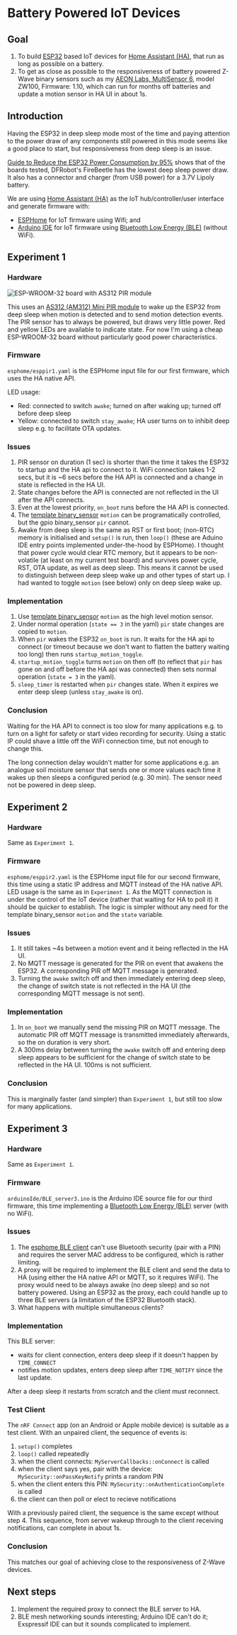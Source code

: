 # Battery Powered IoT Devices

## Goal

1. To build [ESP32](http://esp32.net/) based IoT devices for [Home Assistant (HA)](https://www.home-assistant.io/), that run as long as possible on a battery.
2. To get as close as possible to the responsiveness of battery powered Z-Wave binary sensors such as my [AEON Labs, MultiSensor 6](https://aeotec.com/aeotec.com/z-wave-sensor/index.html), model ZW100, Firmware: 1.10, which can run for months off batteries and update a motion sensor in HA UI in about 1s.

## Introduction

Having the ESP32 in deep sleep mode most of the time and paying attention to the power draw of any components still powered in this mode seems like a good place to start, but responsiveness from deep sleep is an issue. 

[Guide to Reduce the ESP32 Power Consumption by 95%](https://diyi0t.com/reduce-the-esp32-power-consumption/) shows that of the boards tested, DFRobot's FireBeetle has the lowest deep sleep power draw. It also has a connector and charger (from USB power) for a 3.7V Lipoly battery. 

We are using [Home Assistant (HA)](https://www.home-assistant.io/) as the IoT hub/controller/user interface and generate firmware with:

 - [ESPHome](https://esphome.io/) for IoT firmware using Wifi; and 
 - [Arduino IDE](https://www.arduino.cc/en/Main/Software_) for IoT firmware using [Bluetooth Low Energy (BLE)](https://en.wikipedia.org/wiki/Bluetooth_Low_Energy) (without WiFi). 

## Experiment 1

### Hardware

![ESP-WROOM-32 board with AS312 PIR module](images/ex1.jpg)

This uses an [AS312 (AM312) Mini PIR module](https://unusualelectronics.co.uk/as312-am312-mini-pir-module-review/) to wake up the ESP32 from deep sleep when motion is detected and to send motion detection events. The PIR sensor has to always be powered, but draws very little power. Red and yellow LEDs are available to indicate state. For now I'm using a cheap ESP-WROOM-32 board without particularly good power characteristics.

### Firmware

`esphome/esppir1.yaml` is the ESPHome input file for our first firmware, which uses the HA native API.

LED usage:

- Red: connected to switch `awake`; turned on after waking up; turned off before deep sleep
- Yellow: connected to switch `stay_awake`; HA user turns on to inhibit deep sleep e.g. to facilitate OTA updates. 

### Issues

1. PIR sensor on duration (1 sec) is shorter than the time it takes the ESP32 to startup and the HA api to connect to it. WiFi connection takes 1-2 secs, but it is ~6 secs before the HA API is connected and a change in state is reflected in the HA UI. 
2. State changes before the API is connected are not reflected in the UI after the API connects.
3. Even at the lowest priority, `on_boot` runs before the HA API is connected.
4. The [template binary\_sensor](https://esphome.io/components/binary_sensor/template.html) `motion` can be programatically controlled, but the gpio binary_sensor `pir` cannot.
5. Awake from deep sleep is the same as RST or first boot; (non-RTC) memory is initialised and `setup()` is run, then `loop()` (these are Aduino IDE entry points implemented under-the-hood by ESPHome). I thought that power cycle would clear RTC memory, but it appears to be non-volatile (at least on my current test board) and survives power cycle, RST, OTA update, as well as deep sleep. This means it cannot be used to distinguish between deep sleep wake up and other types of start up. I had wanted to toggle `motion` (see below) only on deep sleep wake up. 

### Implementation

1. Use [template binary\_sensor](https://esphome.io/components/binary_sensor/template.html) `motion` as the high level motion sensor.
2. Under normal operation (`state == 3` in the yaml) `pir` state changes are copied to `motion`.
3. When `pir` wakes the ESP32 `on_boot` is run. It waits for the HA api to connect (or timeout because we don't want to flatten the battery waiting too long) then runs `startup_motion_toggle`.
4. `startup_motion_toggle` turns `motion` on then off (to reflect that `pir` has gone on and off before the HA api was connected) then sets normal operation (`state = 3` in the yaml).
5. `sleep_timer` is restarted when `pir` changes state. When it expires we enter deep sleep (unless `stay_awake` is on).

### Conclusion

Waiting for the HA API to connect is too slow for many applications e.g. to turn on a light for safety or start video recording for security. Using a static IP could shave a little off the WiFi connection time, but not enough to change this.

The long connection delay wouldn't matter for some applications e.g. an analogue soil moisture sensor that sends one or more values each time it wakes up then sleeps a configured period (e.g. 30 min). The sensor need not be powered in deep sleep.

## Experiment 2

### Hardware

Same as `Experiment 1`.

### Firmware

`esphome/esppir2.yaml` is the ESPHome input file for our second firmware, this time using a static IP address and MQTT instead of the HA native API. LED usage is the same as in `Experiment 1`. As the MQTT connection is under the control of the IoT device (rather that waiting for HA to poll it) it should be quicker to establish. The logic is simpler without any need for the template binary_sensor `motion` and the `state` variable.

### Issues

1. It still takes ~4s between a motion event and it being reflected in the HA UI.
2. No MQTT message is generated for the PIR on event that awakens the ESP32. A corresponding PIR off MQTT message is generated.
3. Turning the `awake` switch off and then immediately entering deep sleep, the change of switch state is not reflected in the HA UI (the corresponding MQTT message is not sent).   

### Implementation

1. In `on_boot` we manually send the missing PIR on MQTT message. The automatic PIR off MQTT message is transmitted immediately afterwards, so the on duration is very short. 
2. A 300ms delay between turning the `awake` switch off and entering deep sleep appears to be sufficient for the change of switch state to be reflected in the HA UI. 100ms is not sufficient.

### Conclusion

This is marginally faster (and simpler) than `Experiment 1`, but still too slow for many applications.

## Experiment 3

### Hardware

Same as `Experiment 1`.

### Firmware

`arduinoIde/BLE_server3.ino` is the Arduino IDE source file for our third firmware, this time implementing a [Bluetooth Low Energy (BLE)](https://en.wikipedia.org/wiki/Bluetooth_Low_Energy) server (with no WiFi).

### Issues

1. The [esphome BLE client](https://esphome.io/components/sensor/ble_client.html) can't use Bluetooth security (pair with a PIN) and requires the server MAC address to be configured, which is rather limiting.
2. A proxy will be required to implement the BLE client and send the data to HA (using either the HA native API or MQTT, so it requires WiFi). The proxy would need to be always awake (no deep sleep) and so not battery powered. Using an ESP32 as the proxy, each could handle up to three BLE servers (a limitation of the ESP32 Bluetooth stack). 
3. What happens with multiple simultaneous clients?

### Implementation

This BLE server:

- waits for client connection, enters deep sleep if it doesn't happen by `TIME_CONNECT`
- notifies motion updates, enters deep sleep after `TIME_NOTIFY` since the last update.

After a deep sleep it restarts from scratch and the client must reconnect.

### Test Client

The `nRF Connect` app (on an Android or Apple mobile device) is suitable as a test client. 
With an unpaired client, the sequence of events is:

1. `setup()` completes
2. `loop()` called repeatedly 
3. when the client connects: `MyServerCallbacks::onConnect` is called
4. when the client says yes, pair with the device: `MySecurity::onPassKeyNotify` prints a random PIN
5. when the client enters this PIN: `MySecurity::onAuthenticationComplete` is called
6. the client can then poll or elect to recieve notifications
 
With a previously paired client, the sequence is the same except without step 4.
This sequence, from server wakeup through to the client receiving notifications, can complete in about 1s. 
 
### Conclusion

This matches our goal of achieving close to the responsiveness of Z-Wave devices. 

## Next steps

1. Implement the required proxy to connect the BLE server to HA.
2. BLE mesh networking sounds interesting; Arduino IDE can't do it; Exspressif IDE can but it sounds complicated to implement. 
    





